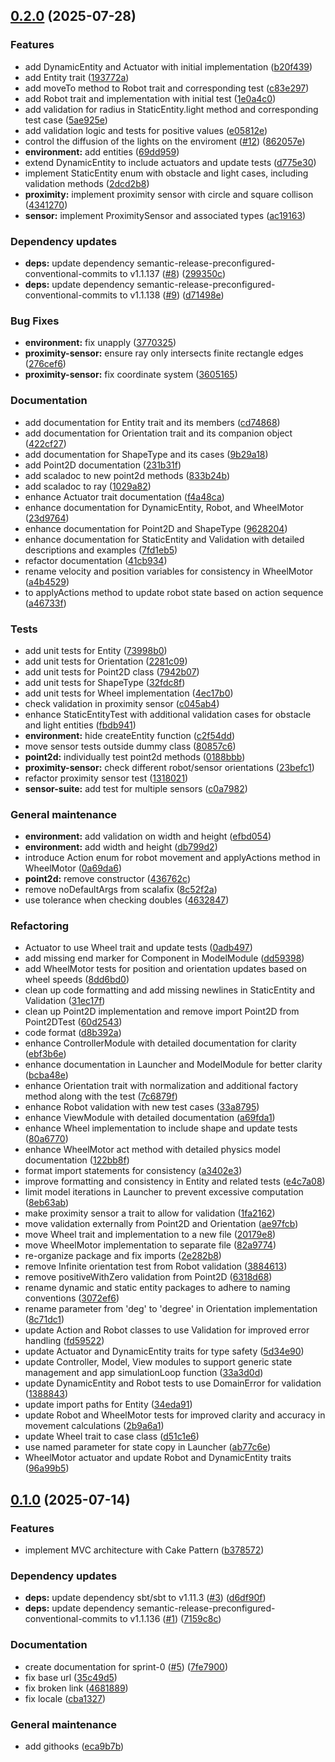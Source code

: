 ## [0.2.0](https://github.com/Scala-Robotics-Simulator/PPS-22-srs/compare/v0.1.0...v0.2.0) (2025-07-28)

### Features

* add DynamicEntity and Actuator with initial implementation ([b20f439](https://github.com/Scala-Robotics-Simulator/PPS-22-srs/commit/b20f43927eddbc87002c05da8647a08109016ccd))
* add Entity trait ([193772a](https://github.com/Scala-Robotics-Simulator/PPS-22-srs/commit/193772a913de992bf4d8e28cbd0d3a0c23608b99))
* add moveTo method to Robot trait and corresponding test ([c83e297](https://github.com/Scala-Robotics-Simulator/PPS-22-srs/commit/c83e2979d2ad984546dc2490cd1032eb953a039b))
* add Robot trait and implementation with initial test ([1e0a4c0](https://github.com/Scala-Robotics-Simulator/PPS-22-srs/commit/1e0a4c0fc6400929ee51577fdd56a828d98b5944))
* add validation for radius in StaticEntity.light method and corresponding test case ([5ae925e](https://github.com/Scala-Robotics-Simulator/PPS-22-srs/commit/5ae925e11c86cb237a6af89c00ca48751d965f1b))
* add validation logic and tests for positive values ([e05812e](https://github.com/Scala-Robotics-Simulator/PPS-22-srs/commit/e05812e973a1799b7e1d0978fefa48f8ae3c1f6f))
* control the diffusion of the lights on the enviroment ([#12](https://github.com/Scala-Robotics-Simulator/PPS-22-srs/issues/12)) ([862057e](https://github.com/Scala-Robotics-Simulator/PPS-22-srs/commit/862057e4159791677c0dbe935a0df1d5d3e6430d))
* **environment:** add entities ([69dd959](https://github.com/Scala-Robotics-Simulator/PPS-22-srs/commit/69dd959ceeff811b452f5631a7b1b32131876f36))
* extend DynamicEntity to include actuators and update tests ([d775e30](https://github.com/Scala-Robotics-Simulator/PPS-22-srs/commit/d775e30bee5d67b5ab28a431b5b1e8ba36a34f71))
* implement StaticEntity enum with obstacle and light cases, including validation methods ([2dcd2b8](https://github.com/Scala-Robotics-Simulator/PPS-22-srs/commit/2dcd2b8d31eed4b681af1f1b35c075751e035f22))
* **proximity:** implement proximity sensor with circle and square collison ([4341270](https://github.com/Scala-Robotics-Simulator/PPS-22-srs/commit/4341270c2bbb565492ff46756f670e8452b222a3))
* **sensor:** implement ProximitySensor and associated types ([ac19163](https://github.com/Scala-Robotics-Simulator/PPS-22-srs/commit/ac191638b941fb4bae49b588cbb18527c33fecbf))

### Dependency updates

* **deps:** update dependency semantic-release-preconfigured-conventional-commits to v1.1.137 ([#8](https://github.com/Scala-Robotics-Simulator/PPS-22-srs/issues/8)) ([299350c](https://github.com/Scala-Robotics-Simulator/PPS-22-srs/commit/299350cd22cd753c9caed26692aca5df74452fa9))
* **deps:** update dependency semantic-release-preconfigured-conventional-commits to v1.1.138 ([#9](https://github.com/Scala-Robotics-Simulator/PPS-22-srs/issues/9)) ([d71498e](https://github.com/Scala-Robotics-Simulator/PPS-22-srs/commit/d71498e10b0686b477a150feadf346efb31be75e))

### Bug Fixes

* **environment:** fix unapply ([3770325](https://github.com/Scala-Robotics-Simulator/PPS-22-srs/commit/3770325bbf9a389685d545e64ce554aaa6019194))
* **proximity-sensor:** ensure ray only intersects finite rectangle edges ([276cef6](https://github.com/Scala-Robotics-Simulator/PPS-22-srs/commit/276cef6ddee42b076480f30402846a87e5014926))
* **proximity-sensor:** fix coordinate system ([3605165](https://github.com/Scala-Robotics-Simulator/PPS-22-srs/commit/3605165697bf663a598a01077712db96d3c499a3))

### Documentation

* add documentation for Entity trait and its members ([cd74868](https://github.com/Scala-Robotics-Simulator/PPS-22-srs/commit/cd74868b5afb40ebb250f1847a2cccfb3dc21177))
* add documentation for Orientation trait and its companion object ([422cf27](https://github.com/Scala-Robotics-Simulator/PPS-22-srs/commit/422cf27965da4c9c20837f039fc8141763bf72b9))
* add documentation for ShapeType and its cases ([9b29a18](https://github.com/Scala-Robotics-Simulator/PPS-22-srs/commit/9b29a187c4e7119ef6f7858cd49f0ffe274b6d61))
* add Point2D documentation ([231b31f](https://github.com/Scala-Robotics-Simulator/PPS-22-srs/commit/231b31f8d2dbb191fc126bb2dce870967cca9b93))
* add scaladoc to new point2d methods ([833b24b](https://github.com/Scala-Robotics-Simulator/PPS-22-srs/commit/833b24b765a648171bd47bfafef5aa9d32e245b5))
* add scaladoc to ray ([1029a82](https://github.com/Scala-Robotics-Simulator/PPS-22-srs/commit/1029a82dfa0ac0cdeaa9bbf35a7bf33436687501))
* enhance Actuator trait documentation ([f4a48ca](https://github.com/Scala-Robotics-Simulator/PPS-22-srs/commit/f4a48ca4a5cb37b87502bdb41e54ca7e3e14bbe9))
* enhance documentation for DynamicEntity, Robot, and WheelMotor ([23d9764](https://github.com/Scala-Robotics-Simulator/PPS-22-srs/commit/23d9764c7cbdf8fe8d99a8284740dbe4c07a57f8))
* enhance documentation for Point2D and ShapeType ([9628204](https://github.com/Scala-Robotics-Simulator/PPS-22-srs/commit/9628204ae93371947df1378326a6198235c102e6))
* enhance documentation for StaticEntity and Validation with detailed descriptions and examples ([7fd1eb5](https://github.com/Scala-Robotics-Simulator/PPS-22-srs/commit/7fd1eb558a4f4f06cb9742e7d2a40e216fca4501))
* refactor documentation ([41cb934](https://github.com/Scala-Robotics-Simulator/PPS-22-srs/commit/41cb9341b8cdfc1fdd089fa3a122212f2c8bc0ce))
* rename velocity and position variables for consistency in WheelMotor ([a4b4529](https://github.com/Scala-Robotics-Simulator/PPS-22-srs/commit/a4b4529baae5db80928099813510f47be934bf4c))
* to applyActions method to update robot state based on action sequence ([a46733f](https://github.com/Scala-Robotics-Simulator/PPS-22-srs/commit/a46733faedb51f677057860b2e1487eed6cb495b))

### Tests

* add unit tests for Entity ([73998b0](https://github.com/Scala-Robotics-Simulator/PPS-22-srs/commit/73998b094e81da66e1eaae61f7f48fcf4f355b30))
* add unit tests for Orientation ([2281c09](https://github.com/Scala-Robotics-Simulator/PPS-22-srs/commit/2281c09ab29582b1ea7e951469672564c30b9929))
* add unit tests for Point2D class ([7942b07](https://github.com/Scala-Robotics-Simulator/PPS-22-srs/commit/7942b0793eb7bf95d47afa3355d4a79e0bce4e30))
* add unit tests for ShapeType ([32fdc8f](https://github.com/Scala-Robotics-Simulator/PPS-22-srs/commit/32fdc8f63eb7e87f5412a054469f18573dd30daa))
* add unit tests for Wheel implementation ([4ec17b0](https://github.com/Scala-Robotics-Simulator/PPS-22-srs/commit/4ec17b07103b4f40c4dcdc94afe93fe805ed6c19))
* check validation in proximity sensor ([c045ab4](https://github.com/Scala-Robotics-Simulator/PPS-22-srs/commit/c045ab4a23bf423f18fe402763557020cc5322eb))
* enhance StaticEntityTest with additional validation cases for obstacle and light entities ([fbdb941](https://github.com/Scala-Robotics-Simulator/PPS-22-srs/commit/fbdb94182a5db13882fd8ea141fb818c2e03010c))
* **environment:** hide createEntity function ([c2f54dd](https://github.com/Scala-Robotics-Simulator/PPS-22-srs/commit/c2f54ddb6e04affc3fab740e78889243f2ac0411))
* move sensor tests outside dummy class ([80857c6](https://github.com/Scala-Robotics-Simulator/PPS-22-srs/commit/80857c6b9df236e25fd5861898f8ae8a927c15ec))
* **point2d:** individually test point2d methods ([0188bbb](https://github.com/Scala-Robotics-Simulator/PPS-22-srs/commit/0188bbb2dac2639f44f7c3970c92196775a35d15))
* **proximity-sensor:** check different robot/sensor orientations ([23befc1](https://github.com/Scala-Robotics-Simulator/PPS-22-srs/commit/23befc1d49385ef0878394b41d92afc31502fc9a))
* refactor proximity sensor test ([1318021](https://github.com/Scala-Robotics-Simulator/PPS-22-srs/commit/13180215efb026d00eb7b5425e13d86931c3ef96))
* **sensor-suite:** add test for multiple sensors ([c0a7982](https://github.com/Scala-Robotics-Simulator/PPS-22-srs/commit/c0a79829c4cbec1cb36a6a102cb6b9cb652336aa))

### General maintenance

* **environment:** add validation on width and height ([efbd054](https://github.com/Scala-Robotics-Simulator/PPS-22-srs/commit/efbd0547383a2c33306a20c55ddc116f885aec3b))
* **environment:** add width and height ([db799d2](https://github.com/Scala-Robotics-Simulator/PPS-22-srs/commit/db799d2e267c10129fb9e81e6c4310df22696d18))
* introduce Action enum for robot movement and applyActions method in WheelMotor ([0a69da6](https://github.com/Scala-Robotics-Simulator/PPS-22-srs/commit/0a69da67b034ac92d30809762c2f260507740b19))
* **point2d:** remove constructor ([436762c](https://github.com/Scala-Robotics-Simulator/PPS-22-srs/commit/436762c2f3e16bb4e98ae44a2a93e056b0b03438))
* remove noDefaultArgs from scalafix ([8c52f2a](https://github.com/Scala-Robotics-Simulator/PPS-22-srs/commit/8c52f2a9b190c15625d808c6ecbe396c3d6fba83))
* use tolerance when checking doubles ([4632847](https://github.com/Scala-Robotics-Simulator/PPS-22-srs/commit/46328471fbfc4f12e9b57222ef2d70772680a697))

### Refactoring

* Actuator to use Wheel trait and update tests ([0adb497](https://github.com/Scala-Robotics-Simulator/PPS-22-srs/commit/0adb497153a29dbfb4033248bb0333b58bd2d4da))
* add missing end marker for Component in ModelModule ([dd59398](https://github.com/Scala-Robotics-Simulator/PPS-22-srs/commit/dd59398b0bd54d8d37e75e93b7e655861a6106c4))
* add WheelMotor tests for position and orientation updates based on wheel speeds ([8dd6bd0](https://github.com/Scala-Robotics-Simulator/PPS-22-srs/commit/8dd6bd0055bcaeb739edbc2af1e947af11f73a99))
* clean up code formatting and add missing newlines in StaticEntity and Validation ([31ec17f](https://github.com/Scala-Robotics-Simulator/PPS-22-srs/commit/31ec17fd7ed19f30f78be389b8d9abab081c8f84))
* clean up Point2D implementation and remove import Point2D from Point2DTest ([60d2543](https://github.com/Scala-Robotics-Simulator/PPS-22-srs/commit/60d254390b0310a1d36bf64927509e1877cb43e5))
* code format ([d8b392a](https://github.com/Scala-Robotics-Simulator/PPS-22-srs/commit/d8b392ae23c98d36996ff53bce3ac405f0ae1323))
* enhance ControllerModule with detailed documentation for clarity ([ebf3b6e](https://github.com/Scala-Robotics-Simulator/PPS-22-srs/commit/ebf3b6ef9f6169fa693cb001871e182f41d1be6d))
* enhance documentation in Launcher and ModelModule for better clarity ([bcba48e](https://github.com/Scala-Robotics-Simulator/PPS-22-srs/commit/bcba48e7386ea353a5ea17e194afd1530b6a813e))
* enhance Orientation trait with normalization and additional factory method along with the test ([7c6879f](https://github.com/Scala-Robotics-Simulator/PPS-22-srs/commit/7c6879faa6662fc07d8ff31154be569818c3d232))
* enhance Robot validation with new test cases ([33a8795](https://github.com/Scala-Robotics-Simulator/PPS-22-srs/commit/33a8795ca4fa1b8e710455993e37f4a1100b6571))
* enhance ViewModule with detailed documentation ([a69fda1](https://github.com/Scala-Robotics-Simulator/PPS-22-srs/commit/a69fda191a440811951d3da6a65c7b060cf3cc38))
* enhance Wheel implementation to include shape and update tests ([80a6770](https://github.com/Scala-Robotics-Simulator/PPS-22-srs/commit/80a67707597fdf69408271c4ef9645e85dff3732))
* enhance WheelMotor act method with detailed physics model documentation ([122bb8f](https://github.com/Scala-Robotics-Simulator/PPS-22-srs/commit/122bb8fbac75261a2a30a691db79e0be12e87c4d))
* format import statements for consistency ([a3402e3](https://github.com/Scala-Robotics-Simulator/PPS-22-srs/commit/a3402e30ac42bcc439e439631174b28f8c95d0b7))
* improve formatting and consistency in Entity and related tests ([e4c7a08](https://github.com/Scala-Robotics-Simulator/PPS-22-srs/commit/e4c7a08fc6f19124e5621f084f885b511f8bfa30))
* limit model iterations in Launcher to prevent excessive computation ([8eb63ab](https://github.com/Scala-Robotics-Simulator/PPS-22-srs/commit/8eb63ab747a055f20bdd15c784717ed7cbd45390))
* make proximity sensor a trait to allow for validation ([1fa2162](https://github.com/Scala-Robotics-Simulator/PPS-22-srs/commit/1fa216230a3ad9aa9da140095f6cd324f38afa60))
* move validation externally from Point2D and Orientation ([ae97fcb](https://github.com/Scala-Robotics-Simulator/PPS-22-srs/commit/ae97fcb31af4d2b938ac2ce40060439b493eb47e))
* move Wheel trait and implementation to a new file ([20179e8](https://github.com/Scala-Robotics-Simulator/PPS-22-srs/commit/20179e80faeb127d4696437e57caa89f21341cad))
* move WheelMotor implementation to separate file ([82a9774](https://github.com/Scala-Robotics-Simulator/PPS-22-srs/commit/82a977430407528454c5891c18800e9764d41220))
* re-organize package and fix imports ([2e282b8](https://github.com/Scala-Robotics-Simulator/PPS-22-srs/commit/2e282b87667e6bb5f9f1a2e09fcfa2f2e383b6ca))
* remove Infinite orientation test from Robot validation ([3884613](https://github.com/Scala-Robotics-Simulator/PPS-22-srs/commit/3884613460bdbf7af4b9b38bf22b74ac8dbe6984))
* remove positiveWithZero validation from Point2D ([6318d68](https://github.com/Scala-Robotics-Simulator/PPS-22-srs/commit/6318d68b4cc2a9ead79be7c0e0912c25b815b420))
* rename dynamic and static entity packages to adhere to naming conventions ([3072ef6](https://github.com/Scala-Robotics-Simulator/PPS-22-srs/commit/3072ef68fc8cb83e9c4445297a4a7c208fa77269))
* rename parameter from 'deg' to 'degree' in Orientation implementation ([8c71dc1](https://github.com/Scala-Robotics-Simulator/PPS-22-srs/commit/8c71dc1b3b2a293aac42330c7a23b49e8619bfe7))
* update Action and Robot classes to use Validation for improved error handling ([fd59522](https://github.com/Scala-Robotics-Simulator/PPS-22-srs/commit/fd5952207a3768bd295c0bf663cdea011ae15653))
* update Actuator and DynamicEntity traits for type safety ([5d34e90](https://github.com/Scala-Robotics-Simulator/PPS-22-srs/commit/5d34e90b4c9a6b869d288059481f11bce5d031ff))
* update Controller, Model, View modules to support generic state management and app simulationLoop function ([33a3d0d](https://github.com/Scala-Robotics-Simulator/PPS-22-srs/commit/33a3d0dc8232c81cf6ad5cbe4375ac2b50e8faff))
* update DynamicEntity and Robot tests to use DomainError for validation ([1388843](https://github.com/Scala-Robotics-Simulator/PPS-22-srs/commit/138884327f83c6af225107be54b27a0086fc30d8))
* update import paths for Entity ([34eda91](https://github.com/Scala-Robotics-Simulator/PPS-22-srs/commit/34eda9106ac42ae79f7696b8d4ac38e4fae26700))
* update Robot and WheelMotor tests for improved clarity and accuracy in movement calculations ([2b9a6a1](https://github.com/Scala-Robotics-Simulator/PPS-22-srs/commit/2b9a6a12cb4a11bc7a379b9edbd6d9c554c9c916))
* update Wheel trait to case class ([d51c1e6](https://github.com/Scala-Robotics-Simulator/PPS-22-srs/commit/d51c1e6c77bd46ae939404ee64e944f3c018c5d9))
* use named parameter for state copy in Launcher ([ab77c6e](https://github.com/Scala-Robotics-Simulator/PPS-22-srs/commit/ab77c6ead266cdbd5ed766bd46fd04488a814107))
* WheelMotor actuator and update Robot and DynamicEntity traits ([96a99b5](https://github.com/Scala-Robotics-Simulator/PPS-22-srs/commit/96a99b5ecf02a0dfa966be36a0976b8d3860fd7b))

## [0.1.0](https://github.com/Scala-Robotics-Simulator/PPS-22-srs/compare/v0.0.0...v0.1.0) (2025-07-14)

### Features

* implement MVC architecture with Cake Pattern ([b378572](https://github.com/Scala-Robotics-Simulator/PPS-22-srs/commit/b37857229b9d8a40ae305116df46c624e2c13e03))

### Dependency updates

* **deps:** update dependency sbt/sbt to v1.11.3 ([#3](https://github.com/Scala-Robotics-Simulator/PPS-22-srs/issues/3)) ([d6df90f](https://github.com/Scala-Robotics-Simulator/PPS-22-srs/commit/d6df90f2b9389c2a8e2a5bd46aa10c077057de3e))
* **deps:** update dependency semantic-release-preconfigured-conventional-commits to v1.1.136 ([#1](https://github.com/Scala-Robotics-Simulator/PPS-22-srs/issues/1)) ([7159c8c](https://github.com/Scala-Robotics-Simulator/PPS-22-srs/commit/7159c8c56583c54c2b99ecf6b4debc3ba1b2d8e4))

### Documentation

* create documentation for sprint-0 ([#5](https://github.com/Scala-Robotics-Simulator/PPS-22-srs/issues/5)) ([7fe7900](https://github.com/Scala-Robotics-Simulator/PPS-22-srs/commit/7fe7900232cce28cbf7670a16f4ef829dac4d0dd))
* fix base url ([35c49d5](https://github.com/Scala-Robotics-Simulator/PPS-22-srs/commit/35c49d586bc7424c35132d042407598b3788255a))
* fix broken link ([4681889](https://github.com/Scala-Robotics-Simulator/PPS-22-srs/commit/468188937124bb1cf29287a95a199174d583010e))
* fix locale ([cba1327](https://github.com/Scala-Robotics-Simulator/PPS-22-srs/commit/cba13272201e37d701577a3b36eec9805273759b))

### General maintenance

* add githooks ([eca9b7b](https://github.com/Scala-Robotics-Simulator/PPS-22-srs/commit/eca9b7b9b9f3bf845cc53e039e24b6ae6d46953d))
